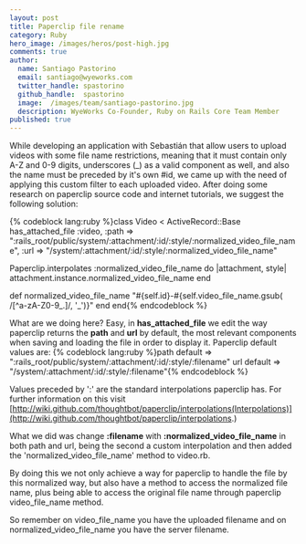 ```yaml
---
layout: post
title: Paperclip file rename
category: Ruby
hero_image: /images/heros/post-high.jpg
comments: true
author:
  name: Santiago Pastorino
  email: santiago@wyeworks.com
  twitter_handle: spastorino
  github_handle:  spastorino
  image:  /images/team/santiago-pastorino.jpg
  description: WyeWorks Co-Founder, Ruby on Rails Core Team Member
published: true
---
```

While developing an application with Sebastián that allow users to upload videos with some file name restrictions, meaning that it must contain only A-Z and 0-9 digits, underscores (_) as a valid component as well, and also the name must be preceded by it's own #id, we came up with the need of applying this custom filter to each uploaded video.
After doing some research on paperclip source code and internet tutorials, we suggest the following solution:

<!--more-->

{% codeblock lang:ruby %}class Video < ActiveRecord::Base
  has_attached_file :video,
    :path => ":rails_root/public/system/:attachment/:id/:style/:normalized_video_file_name",
    :url => "/system/:attachment/:id/:style/:normalized_video_file_name"

  Paperclip.interpolates :normalized_video_file_name do |attachment, style|
    attachment.instance.normalized_video_file_name
  end

  def normalized_video_file_name
    "#{self.id}-#{self.video_file_name.gsub( /[^a-zA-Z0-9_\.]/, '_')}"
  end
end{% endcodeblock %}

What are we doing here? Easy, in **has_attached_file** we edit the way paperclip returns the **path** and **url** by default, the most relevant components when saving and loading the file in order to display it.
Paperclip default values are:
{% codeblock lang:ruby %}path default => ":rails_root/public/system/:attachment/:id/:style/:filename"
url default => "/system/:attachment/:id/:style/:filename"{% endcodeblock %}

Values preceded by  ':' are the standard interpolations paperclip has. For further information on this visit [http://wiki.github.com/thoughtbot/paperclip/interpolations(Interpolations)](http://wiki.github.com/thoughtbot/paperclip/interpolations.)

What we did was change **:filename** with **:normalized_video_file_name** in both path and url, being the second a custom interpolation and then added the 'normalized_video_file_name' method to video.rb.

By doing this we not only achieve a way for paperclip to handle the file by this normalized way, but also have a method to access the normalized file name, plus being able to access the original file name through paperclip video_file_name method.

So remember on video_file_name you have the uploaded filename and on normalized_video_file_name you have the server filename.

